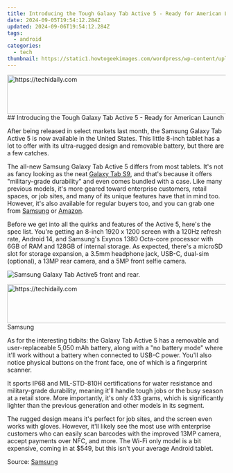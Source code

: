 ```yaml
---
title: Introducing the Tough Galaxy Tab Active 5 - Ready for American Launch
date: 2024-09-05T19:54:12.284Z
updated: 2024-09-06T19:54:12.284Z
tags:
  - android
categories:
  - tech
thumbnail: https://static1.howtogeekimages.com/wordpress/wp-content/uploads/2024/02/galaxy-tab-active5.jpg
---
```


<!-- affiliate ads begin -->
<a href="https://unicoeye.pxf.io/c/5597632/2134242/18498" target="_top" id="2134242">
  <img src="//a.impactradius-go.com/display-ad/18498-2134242" border="0" alt="https://techidaily.com" width="728" height="90"/>
</a>
<img height="0" width="0" src="https://unicoeye.pxf.io/i/5597632/2134242/18498" style="position:absolute;visibility:hidden;" border="0" />
<!-- affiliate ads end -->
## Introducing the Tough Galaxy Tab Active 5 - Ready for American Launch

After being released in select markets last month, the Samsung Galaxy Tab Active 5 is now available in the United States. This little 8-inch tablet has a lot to offer with its ultra-rugged design and removable battery, but there are a few catches.

 The all-new Samsung Galaxy Tab Active 5 differs from most tablets. It's not as fancy looking as the neat [Galaxy Tab S9](https://facebook-video-content.techidaily.com/updated-revisiting-social-media-written-history-on-your-laptopsphones/), and that's because it offers "military-grade durability" and even comes bundled with a case. Like many previous models, it's more geared toward enterprise customers, retail spaces, or job sites, and many of its unique features have that in mind too. However, it's also available for regular buyers too, and you can grab one from [Samsung](https://shop-links.co/link/?exclusive=1&publisher_slug=itechdaily19598&url=https%3A%2F%2Fwww.samsung.com%2Fus%2Fbusiness%2Ftablets%2Fgalaxy-tab-active%2Fbuy%2F) or [Amazon](https://www.amazon.com/SAMSUNG-Enterprise-Industrial-Advanced-SM-X300NZGAN20/dp/B0CT1XBBY6?tag=hotoge-20&ascsubtag=UUhtgUeUpU2002077&asc%5Frefurl=https%3A%2F%2Fwww.howtogeek.com%2Fsamsung-galaxy-tab-active-5-us%2F&asc%5Fcampaign=Short-Term).

 Before we get into all the quirks and features of the Active 5, here's the spec list. You're getting an 8-inch 1920 x 1200 screen with a 120Hz refresh rate, Android 14, and Samsung's Exynos 1380 Octa-core processor with 6GB of RAM and 128GB of internal storage. As expected, there's a microSD slot for storage expansion, a 3.5mm headphone jack, USB-C, dual-sim (optional), a 13MP rear camera, and a 5MP front selfie camera.

![Samsung Galaxy Tab Active5 front and rear.](https://static1.howtogeekimages.com/wordpress/wp-content/uploads/2024/02/samsung-galaxy-tab-active5.jpg) 

<!-- affiliate ads begin -->
<a href="https://appsumo.8odi.net/c/5597632/2128842/7443" target="_top" id="2128842">
  <img src="//a.impactradius-go.com/display-ad/7443-2128842" border="0" alt="https://techidaily.com" width="600" height="90"/>
</a>
<img height="0" width="0" src="https://appsumo.8odi.net/i/5597632/2128842/7443" style="position:absolute;visibility:hidden;" border="0" />
<!-- affiliate ads end -->
Samsung

 As for the interesting tidbits: the Galaxy Tab Active 5 has a removable and user-replaceable 5,050 mAh battery, along with a "no battery mode" where it'll work without a battery when connected to USB-C power. You'll also notice physical buttons on the front face, one of which is a fingerprint scanner.

 It sports IP68 and MIL-STD-810H certifications for water resistance and military-grade durability, meaning it'll handle tough jobs or the busy season at a retail store. More importantly, it's only 433 grams, which is significantly lighter than the previous generation and other models in its segment.

 The rugged design means it's perfect for job sites, and the screen even works with gloves. However, it'll likely see the most use with enterprise customers who can easily scan barcodes with the improved 13MP camera, accept payments over NFC, and more. The Wi-Fi only model is a bit expensive, coming in at $549, but this isn't your average Android tablet.

 Source: [Samsung](https://shop-links.co/link/?exclusive=1&publisher_slug=itechdaily19598&url=https%3A%2F%2Fnews.samsung.com%2Fus%2Fgalaxy-tab-active5-delivering-next-level-durability-productivity-security-for-enterprises%2F)

<ins class="adsbygoogle"
     style="display:block"
     data-ad-format="autorelaxed"
     data-ad-client="ca-pub-7571918770474297"
     data-ad-slot="1223367746"></ins>



<ins class="adsbygoogle"
     style="display:block"
     data-ad-client="ca-pub-7571918770474297"
     data-ad-slot="8358498916"
     data-ad-format="auto"
     data-full-width-responsive="true"></ins>


